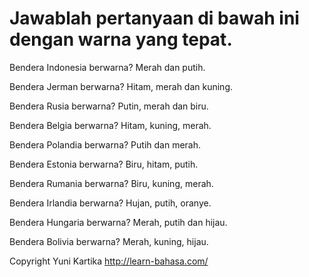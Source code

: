 # Jawablah pertanyaan di bawah ini dengan warna yang tepat.

Bendera Indonesia berwarna? Merah dan putih.

Bendera Jerman berwarna? Hitam, merah dan kuning.

Bendera Rusia berwarna? Putin, merah dan biru.

Bendera Belgia berwarna? Hitam, kuning, merah.

Bendera Polandia berwarna? Putih dan merah.

Bendera Estonia berwarna? Biru, hitam, putih.

Bendera Rumania berwarna? Biru, kuning, merah.

Bendera Irlandia berwarna? Hujan, putih, oranye.

Bendera Hungaria berwarna? Merah, putih dan hijau.

Bendera Bolivia berwarna? Merah, kuning, hijau.



Copyright Yuni Kartika http://learn-bahasa.com/
